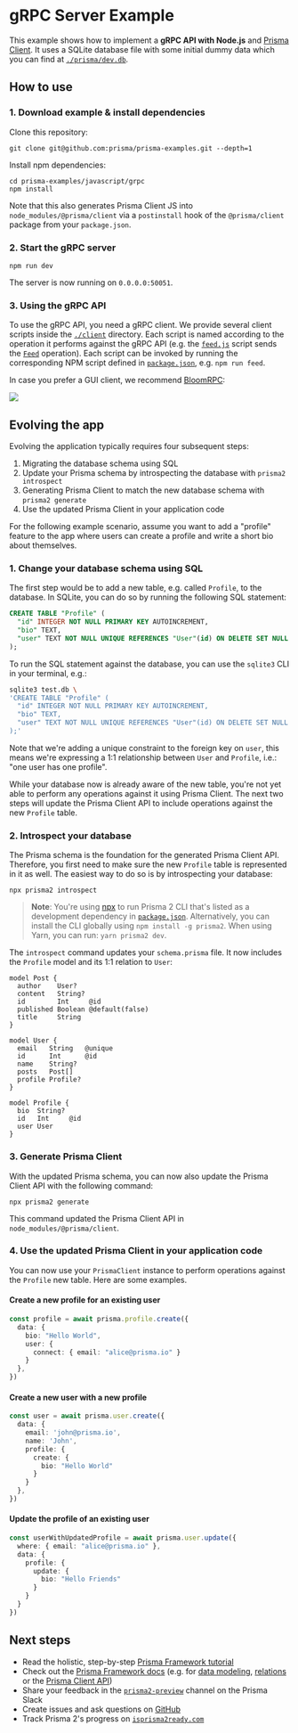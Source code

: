 # gRPC Server Example

This example shows how to implement a **gRPC API with Node.js** and [Prisma Client](https://github.com/prisma/prisma2/blob/master/docs/prisma-client-js/api.md). It uses a SQLite database file with some initial dummy data which you can find at [`./prisma/dev.db`](./prisma/dev.db).

## How to use

### 1. Download example & install dependencies

Clone this repository:

```
git clone git@github.com:prisma/prisma-examples.git --depth=1
```

Install npm dependencies:

```
cd prisma-examples/javascript/grpc
npm install
```

Note that this also generates Prisma Client JS into `node_modules/@prisma/client` via a `postinstall` hook of the `@prisma/client` package from your `package.json`.

### 2. Start the gRPC server

```
npm run dev
```

The server is now running on `0.0.0.0:50051`. 

### 3. Using the gRPC API

To use the gRPC API, you need a gRPC client. We provide several client scripts inside the [`./client`](./client) directory. Each script is named according to the operation it performs against the gRPC API (e.g. the [`feed.js`](./client/feed.js) script sends the [`Feed`](./service.proto#L7) operation). Each script can be invoked by running the corresponding NPM script defined in [`package.json`](./package.json), e.g. `npm run feed`.

In case you prefer a GUI client, we recommend [BloomRPC](https://github.com/uw-labs/bloomrpc):

![](https://imgur.com/0EiIo03.png)


## Evolving the app

Evolving the application typically requires four subsequent steps:

1. Migrating the database schema using SQL
1. Update your Prisma schema by introspecting the database with `prisma2 introspect`
1. Generating Prisma Client to match the new database schema with `prisma2 generate`
1. Use the updated Prisma Client in your application code

For the following example scenario, assume you want to add a "profile" feature to the app where users can create a profile and write a short bio about themselves.

### 1. Change your database schema using SQL

The first step would be to add a new table, e.g. called `Profile`, to the database. In SQLite, you can do so by running the following SQL statement:

```sql
CREATE TABLE "Profile" (
  "id" INTEGER NOT NULL PRIMARY KEY AUTOINCREMENT, 
  "bio" TEXT,
  "user" TEXT NOT NULL UNIQUE REFERENCES "User"(id) ON DELETE SET NULL
);
```

To run the SQL statement against the database, you can use the `sqlite3` CLI in your terminal, e.g.:

```bash
sqlite3 test.db \
'CREATE TABLE "Profile" (
  "id" INTEGER NOT NULL PRIMARY KEY AUTOINCREMENT, 
  "bio" TEXT,
  "user" TEXT NOT NULL UNIQUE REFERENCES "User"(id) ON DELETE SET NULL
);'
```

Note that we're adding a unique constraint to the foreign key on `user`, this means we're expressing a 1:1 relationship between `User` and `Profile`, i.e.: "one user has one profile".

While your database now is already aware of the new table, you're not yet able to perform any operations against it using Prisma Client. The next two steps will update the Prisma Client API to include operations against the new `Profile` table.

### 2. Introspect your database

The Prisma schema is the foundation for the generated Prisma Client API. Therefore, you first need to make sure the new `Profile` table is represented in it as well. The easiest way to do so is by introspecting your database:

```
npx prisma2 introspect
```

> **Note**: You're using [npx](https://github.com/npm/npx) to run Prisma 2 CLI that's listed as a development dependency in [`package.json`](./package.json). Alternatively, you can install the CLI globally using `npm install -g prisma2`. When using Yarn, you can run: `yarn prisma2 dev`.

The `introspect` command updates your `schema.prisma` file. It now includes the `Profile` model and its 1:1 relation to `User`:

```prisma
model Post {
  author    User?
  content   String?
  id        Int     @id
  published Boolean @default(false)
  title     String
}

model User {
  email   String   @unique
  id      Int      @id
  name    String?
  posts   Post[]
  profile Profile?
}

model Profile {
  bio  String?
  id   Int     @id
  user User
}
```

### 3. Generate Prisma Client

With the updated Prisma schema, you can now also update the Prisma Client API with the following command:

```
npx prisma2 generate
```

This command updated the Prisma Client API in `node_modules/@prisma/client`.

### 4. Use the updated Prisma Client in your application code

You can now use your `PrismaClient` instance to perform operations against the `Profile` new table. Here are some examples. 

#### Create a new profile for an existing user

```ts
const profile = await prisma.profile.create({
  data: {
    bio: "Hello World",
    user: {
      connect: { email: "alice@prisma.io" }
    }
  },
})
```

#### Create a new user with a new profile

```ts
const user = await prisma.user.create({
  data: {
    email: 'john@prisma.io',
    name: 'John',
    profile: {
      create: { 
        bio: "Hello World"
      }
    }
  },
})
```

#### Update the profile of an existing user

```ts
const userWithUpdatedProfile = await prisma.user.update({
  where: { email: "alice@prisma.io" },
  data: {
    profile: {
      update: {
        bio: "Hello Friends"
      }
    }
  }
})
```

## Next steps

- Read the holistic, step-by-step [Prisma Framework tutorial](https://github.com/prisma/prisma2/blob/master/docs/tutorial.md)
- Check out the [Prisma Framework docs](https://github.com/prisma/prisma2) (e.g. for [data modeling](https://github.com/prisma/prisma2/blob/master/docs/data-modeling.md), [relations](https://github.com/prisma/prisma2/blob/master/docs/relations.md) or the [Prisma Client API](https://github.com/prisma/prisma2/tree/master/docs/prisma-client-js/api.md))
- Share your feedback in the [`prisma2-preview`](https://prisma.slack.com/messages/CKQTGR6T0/) channel on the Prisma Slack
- Create issues and ask questions on [GitHub](https://github.com/prisma/prisma2/)
- Track Prisma 2's progress on [`isprisma2ready.com`](https://isprisma2ready.com)